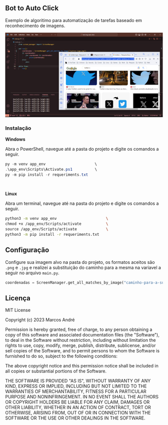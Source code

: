 ## Bot to Auto Click

Exemplo de algoritimo para automatização de tarefas baseado em reconhecimento de imagens.

![Imagem de apresentação do software](src/Screenshot_1.png)


### Instalação

**Windows**

Abra o PowerShell, navegue até a pasta do projeto e digite os comandos a seguir.

```powershell
py -m venv app_env                      \
.\app_env\Scripts\Activate.ps1          \
py -m pip install -r requeriments.txt   
```

<br>

**Linux**

Abra um terminal, navegue até na pasta do projeto e digite os comandos a seguir.

```bash
python3 -m venv app_env                      \
chmod +x /app_env/Scripts/activate           \
source /app_env/Scripts/activate             \
python3 -m pip install -r requeriments.txt   
```

## Configuração

Configure sua imagem alvo na pasta do projeto, os formatos aceitos são ```.png``` e ```.jpg``` e realizei a substituição do caminho para a mesma na variavel a seguir no arquivo ```main.py```.

```python
coordenadas = ScreenManager.get_all_matches_by_image("caminho-para-a-sua-imagem.png")
```

## Licença

MIT License

Copyright (c) 2023 Marcos André

Permission is hereby granted, free of charge, to any person obtaining a copy
of this software and associated documentation files (the "Software"), to deal
in the Software without restriction, including without limitation the rights
to use, copy, modify, merge, publish, distribute, sublicense, and/or sell
copies of the Software, and to permit persons to whom the Software is
furnished to do so, subject to the following conditions:

The above copyright notice and this permission notice shall be included in all
copies or substantial portions of the Software.

THE SOFTWARE IS PROVIDED "AS IS", WITHOUT WARRANTY OF ANY KIND, EXPRESS OR
IMPLIED, INCLUDING BUT NOT LIMITED TO THE WARRANTIES OF MERCHANTABILITY,
FITNESS FOR A PARTICULAR PURPOSE AND NONINFRINGEMENT. IN NO EVENT SHALL THE
AUTHORS OR COPYRIGHT HOLDERS BE LIABLE FOR ANY CLAIM, DAMAGES OR OTHER
LIABILITY, WHETHER IN AN ACTION OF CONTRACT, TORT OR OTHERWISE, ARISING FROM,
OUT OF OR IN CONNECTION WITH THE SOFTWARE OR THE USE OR OTHER DEALINGS IN THE
SOFTWARE.
